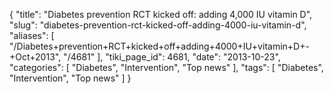 {
    "title": "Diabetes prevention RCT kicked off: adding 4,000 IU vitamin D",
    "slug": "diabetes-prevention-rct-kicked-off-adding-4000-iu-vitamin-d",
    "aliases": [
        "/Diabetes+prevention+RCT+kicked+off+adding+4000+IU+vitamin+D+-+Oct+2013",
        "/4681"
    ],
    "tiki_page_id": 4681,
    "date": "2013-10-23",
    "categories": [
        "Diabetes",
        "Intervention",
        "Top news"
    ],
    "tags": [
        "Diabetes",
        "Intervention",
        "Top news"
    ]
}
